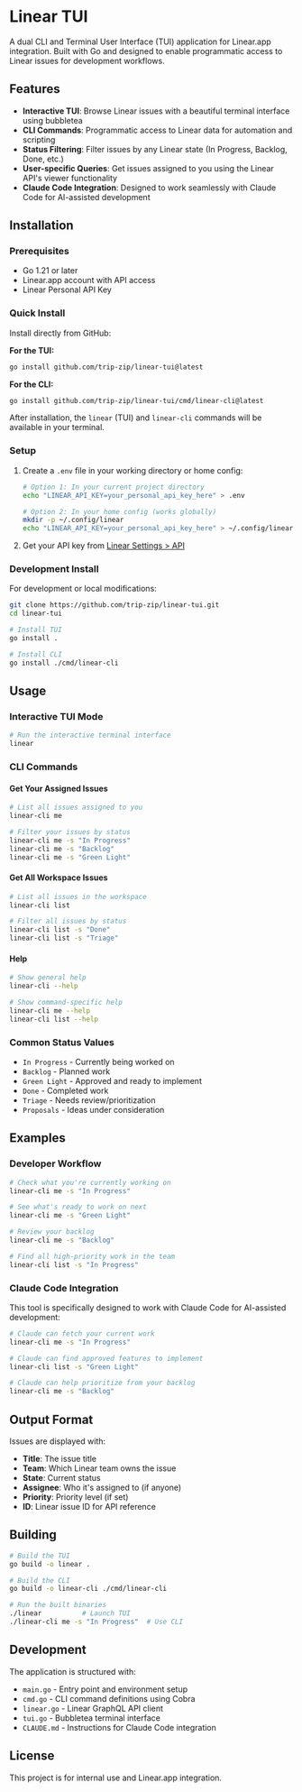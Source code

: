 # Linear TUI

A dual CLI and Terminal User Interface (TUI) application for Linear.app integration. Built with Go and designed to enable programmatic access to Linear issues for development workflows.

## Features

- **Interactive TUI**: Browse Linear issues with a beautiful terminal interface using bubbletea
- **CLI Commands**: Programmatic access to Linear data for automation and scripting
- **Status Filtering**: Filter issues by any Linear state (In Progress, Backlog, Done, etc.)
- **User-specific Queries**: Get issues assigned to you using the Linear API's viewer functionality
- **Claude Code Integration**: Designed to work seamlessly with Claude Code for AI-assisted development

## Installation

### Prerequisites
- Go 1.21 or later
- Linear.app account with API access
- Linear Personal API Key

### Quick Install

Install directly from GitHub:

**For the TUI:**
```bash
go install github.com/trip-zip/linear-tui@latest
```

**For the CLI:**
```bash
go install github.com/trip-zip/linear-tui/cmd/linear-cli@latest
```

After installation, the `linear` (TUI) and `linear-cli` commands will be available in your terminal.

### Setup

1. Create a `.env` file in your working directory or home config:
   ```bash
   # Option 1: In your current project directory
   echo "LINEAR_API_KEY=your_personal_api_key_here" > .env
   
   # Option 2: In your home config (works globally)
   mkdir -p ~/.config/linear
   echo "LINEAR_API_KEY=your_personal_api_key_here" > ~/.config/linear/.env
   ```

2. Get your API key from [Linear Settings > API](https://linear.app/settings/api)

### Development Install

For development or local modifications:
```bash
git clone https://github.com/trip-zip/linear-tui.git
cd linear-tui

# Install TUI
go install .

# Install CLI
go install ./cmd/linear-cli
```

## Usage

### Interactive TUI Mode
```bash
# Run the interactive terminal interface
linear
```

### CLI Commands

#### Get Your Assigned Issues
```bash
# List all issues assigned to you
linear-cli me

# Filter your issues by status
linear-cli me -s "In Progress"
linear-cli me -s "Backlog"
linear-cli me -s "Green Light"
```

#### Get All Workspace Issues
```bash
# List all issues in the workspace
linear-cli list

# Filter all issues by status
linear-cli list -s "Done"
linear-cli list -s "Triage"
```

#### Help
```bash
# Show general help
linear-cli --help

# Show command-specific help
linear-cli me --help
linear-cli list --help
```

### Common Status Values
- `In Progress` - Currently being worked on
- `Backlog` - Planned work
- `Green Light` - Approved and ready to implement
- `Done` - Completed work
- `Triage` - Needs review/prioritization
- `Proposals` - Ideas under consideration

## Examples

### Developer Workflow
```bash
# Check what you're currently working on
linear-cli me -s "In Progress"

# See what's ready to work on next
linear-cli me -s "Green Light"

# Review your backlog
linear-cli me -s "Backlog"

# Find all high-priority work in the team
linear-cli list -s "In Progress"
```

### Claude Code Integration
This tool is specifically designed to work with Claude Code for AI-assisted development:

```bash
# Claude can fetch your current work
linear-cli me -s "In Progress"

# Claude can find approved features to implement
linear-cli list -s "Green Light" 

# Claude can help prioritize from your backlog
linear-cli me -s "Backlog"
```

## Output Format

Issues are displayed with:
- **Title**: The issue title
- **Team**: Which Linear team owns the issue
- **State**: Current status
- **Assignee**: Who it's assigned to (if anyone)
- **Priority**: Priority level (if set)
- **ID**: Linear issue ID for API reference

## Building

```bash
# Build the TUI
go build -o linear .

# Build the CLI
go build -o linear-cli ./cmd/linear-cli

# Run the built binaries
./linear          # Launch TUI
./linear-cli me -s "In Progress"  # Use CLI
```

## Development

The application is structured with:
- `main.go` - Entry point and environment setup
- `cmd.go` - CLI command definitions using Cobra
- `linear.go` - Linear GraphQL API client
- `tui.go` - Bubbletea terminal interface
- `CLAUDE.md` - Instructions for Claude Code integration

## License

This project is for internal use and Linear.app integration.